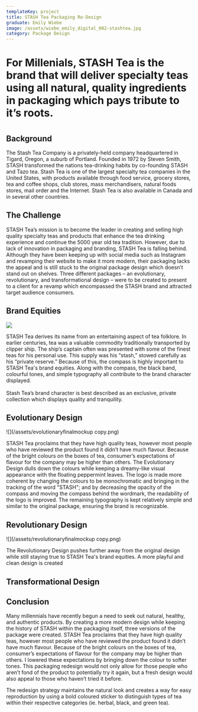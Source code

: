 ```yaml
---
templateKey: project
title: STASH Tea Packaging Re-Design
graduate: Emily Wiebe
image: /assets/wiebe_emily_digital_002-stashtea.jpg
category: Package Design
---
```

# For Millenials, STASH Tea is the brand that will deliver specialty teas using all natural, quality ingredients in packaging which pays tribute to it’s roots. 

# 

## Background

The Stash Tea Company is a privately-held company headquartered in Tigard, Oregon, a suburb of Portland. Founded in 1972 by Steven Smith, STASH transformed the nations tea-drinking habits by co-founding STASH and Tazo tea. Stash Tea is one of the largest specialty tea companies in the United States, with products available through food service, grocery stores, tea and coffee shops, club stores, mass merchandisers, natural foods stores, mail order and the Internet. Stash Tea is also available in Canada and in several other countries.

## The Challenge

STASH Tea’s mission is to become the leader in creating and selling high quality specialty teas and products that enhance the tea drinking experience and continue the 5000 year old tea tradition. However, due to lack of innovation in packaging and branding, STASH Tea is falling behind. Although they have been keeping up with social media such as Instagram and revamping their website to make it more modern, their packaging lacks the appeal and is still stuck to the original package design which doesn’t stand out on shelves. Three different packages – an evolutionary, revolutionary, and transformational design – were to be created to present to a client for a revamp which encompassed the STASH brand and attracted target audience consumers.

## Brand Equities

![](/assets/brandequities.png)

STASH Tea derives its name from an entertaining aspect of tea folklore. In earlier centuries, tea was a valuable commodity traditionally transported by clipper ship. The ship’s captain often was presented with some of the finest teas for his personal use. This supply was his “stash,” stowed carefully as his “private reserve.” Because of this, the compass is highly important to STASH Tea's brand equities. Along with the compass, the black band, colourful tones, and simple typography all contribute to the brand character displayed.\
\
Stash Tea’s brand character is best described as an exclusive, private collection which displays quality and tranquility. 



## Evolutionary Design

![](/assets/evolutionaryfinalmockup copy.png)

STASH Tea proclaims that they have high quality teas, however most people who have reviewed the product found it didn’t have much flavour. Because of the bright colours on the boxes of tea, consumer’s expectations of flavour for the company may be higher than others. The Evolutionary Design dulls down the colours while keeping a dreamy-like visual appearance with the floating peppermint leaves. The logo is made more coherent by changing the colours to be monochromatic and bringing in the tracking of the word "STASH"; and by decreasing the opacity of the compass and moving the compass behind the wordmark, the readability of the logo is improved. The remaining typography is kept relatively simple and similar to the original package, ensuring the brand is recognizable.

## Revolutionary Design

![](/assets/revolutionaryfinalmockup copy.png)

The Revolutionary Design pushes further away from the original design while still staying true to STASH Tea's brand equities. A more playful and clean design is created 

## 

## Transformational Design



## Conclusion

Many millennials have recently begun a need to seek out natural, healthy, and authentic products. By creating a more modern design while keeping the history of STASH within the packaging itself, three versions of the package were created. STASH Tea proclaims that they have high quality teas, however most people who have reviewed the product found it didn’t have much flavour. Because of the bright colours on the boxes of tea, consumer’s expectations of flavour for the company may be higher than others. I lowered these expectations by bringing down the colour to softer tones. This packaging redesign would not only allow for those people who aren’t fond of the product to potentially try it again, but a fresh design would also appeal to those who haven’t tried it before.



The redesign strategy maintains the natural look and creates a way for easy reproduction by using a bold coloured sticker to distinguish types of tea within their respective categories (ie. herbal, black, and green tea).
